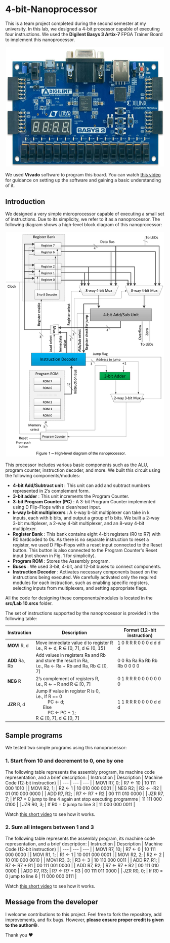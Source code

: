 # 4-bit-Nanoprocessor
This is a team project completed during the second semester at my university. In this lab, we designed a 4-bit processor capable of executing four instructions. We used the **Digilent Basys 3 Artix-7** FPGA Trainer Board to implement this nanoprocessor.

<p align="center">
<img src="/images/Basys3.jpg" alt="Basys 3 Artix-7 FPGA Trainer Board" width="500"/>
</p>

We used **Vivado** software to program this board. You can watch [this video](https://www.youtube.com/watch?app=desktop&v=6_GxkslqbcU) for guidance on setting up the software and gaining a basic understanding of it.

## Introduction
We designed a very simple microprocessor capable of executing a small set of instructions. Due to its simplicity, we refer to it as a nanoprocessor. The following diagram shows a high-level block diagram of this nanoprocessor:

<p align="center">
<img src="/images/1.png" alt="High-level diagram of the nanoprocessor." width="500"/>
</p>

This processor includes various basic components such as the ALU, program counter, instruction decoder, and more. We built this circuit using the following components/modules:
  - **4-bit Add/Subtract unit** : This unit can add and subtract numbers represented in 2’s complement form.
  - **3-bit adder** : This unit increments the Program Counter.
  - **3-bit Program Counter (PC)** : A 3-bit Program Counter implemented using D Flip-Flops with a clear/reset input.
  - **k-way b-bit multiplexers** : A k-way b-bit multiplexer can take in k inputs, each with b bits, and output a group of b bits. We built a 2-way 3-bit multiplexer, a 2-way 4-bit multiplexer, and an 8-way 4-bit multiplexer.
  - **Register Bank** : This bank contains eight 4-bit registers (R0 to R7) with R0 hardcoded to 0s. As there is no separate instruction to reset a register, we used D Flip-Flops with a reset input connected to the Reset button. This button is also connected to the Program Counter's Reset input (not shown in Fig. 1 for simplicity).
  - **Program ROM** : Stores the Assembly program. 
  - **Buses** : We used 3-bit, 4-bit, and 12-bit buses to connect components.
  - **Instruction Decoder** : Activates necessary components based on the instructions being executed. We carefully activated only the required modules for each instruction, such as enabling specific registers, selecting inputs from multiplexers, and setting appropriate flags.

All the code for designing these components/modules is located in the **src/Lab 10.srcs** folder.

The set of instructions supported by the nanoprocessor is provided in the following table:

| Instruction | Description | Format (12-bit instruction) |
| --- | --- | --- |
| **MOVI** R, d  | Move immediate value d to register R <br>i.e., R ← d, R ∈ [0, 7], d ∈ [0, 15]  | 1 0 R R R 0 0 0 d d d d |
| **ADD** Ra, Rb  | Add values in registers Ra and Rb and store the result in Ra, <br>i.e., Ra ←  Ra + Rb and Ra, Rb ∈ [0, 7]  | 0 0 Ra Ra Ra Rb Rb Rb 0 0 0 0 |
| **NEG** R  | 2’s complement of registers R, <br>i.e., R ← – R and R ∈ [0, 7]  | 0 1 R R R 0 0 0 0 0 0 0 |
| **JZR** R, d  | Jump if value in register R is 0, <br>i.e.,   If R == 0 <br>&nbsp;&nbsp;&nbsp;&nbsp;&nbsp;&nbsp;&nbsp;&nbsp;&nbsp;&nbsp;PC ← d; <br>&nbsp;&nbsp;&nbsp;&nbsp;&nbsp;&nbsp;Else <br>&nbsp;&nbsp;&nbsp;&nbsp;&nbsp;&nbsp;&nbsp;&nbsp;&nbsp;&nbsp;PC ← PC + 1;  <br>R ∈ [0, 7], d ∈ [0, 7] | 1 1 R R R 0 0 0 0 d d d |

## Sample programs
We tested two simple programs using this nanoprocessor:

### **1. Start from 10 and decrement to 0, one by one**
The following table represents the assembly program, its machine code representation, and a brief description:
| Instruction | Description | Machine Code (12-bit instruction) |
| --- | --- | --- |
| MOVI  R7, 0;  | R7 ← 10   | 10 111 000 1010  |
| MOVI  R2, 1;  | R2 ← 1   | 10 010 000 0001  |
| NEG  R2;  | R2 ← -R2   | 01 010 000 0000  |
| ADD  R7, R2;  | R7 ← R7 + R2   | 00 111 010 0000  |
| JZR  R7, 7;  | If R7 = 0 jump to line 4 again ant stop executing programme   | 11 111 000 0100  |
| JZR  R0, 3;  | If R0 = 0 jump to line 3   | 11 000 000 0011  |

Watch [this short video]() to see how it works.

### **2. Sum all integers between 1 and 3**
The following table represents the assembly program, its machine code representation, and a brief description:
| Instruction | Description | Machine Code (12-bit instruction) |
| --- | --- | --- |
| MOVI  R7, 10;  | R7 ← 0   | 10 111 000 0000  |
| MOVI  R1, 1;   | R1 ← 1    | 10 001 000 0001   |
| MOVI  R2, 2;  |  R2 ← 2    | 10 010 000 0010  |
| MOVI  R3, 3;  | R3 ← 3   | 10 110 000 0011   |
| ADD  R7, R1;    |  R7 ← R7 + R1    |  00 111 001 0000   |
| ADD  R7, R2;   | R7 ← R7 + R2    | 00 111 010 0000  |
| ADD  R7, R3;     | R7 ← R7 + R3   | 00 111 011 0000   |
| JZR  R0, 0;   | If R0 = 0 jump to line 6    | 11 000 000 0111  |

Watch [this short video]() to see how it works.

## Message from the developer
I welcome contributions to this project. Feel free to fork the repository, add improvements, and fix bugs. However, **please ensure proper credit is given to the author**:grin:.

Thank you :heart:
